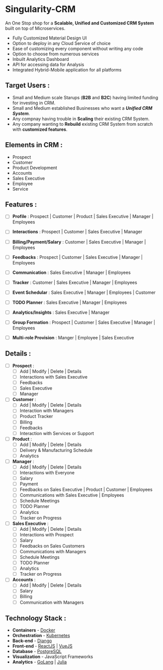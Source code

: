 # Singularity-CRM
An One Stop shop for a **Scalable, Unified and Customized CRM System** built on top of Microservices.

* Fully Customized Material Design UI
* Option to deploy in any Cloud Service of choice
* Ease of customizing every component without writing any code
* Option to choose from numerous services
* Inbuilt Analytics Dashboard
* API for accessing data for Analysis
* Integrated Hybrid-Mobile application for all platforms

## Target Users :

* Small and Medium scale Starups (**B2B** and **B2C**) having limited funding for investing in CRM.
* Small and Medium established Businesses who want a **_Unified CRM System_**.
* Any compnay having trouble in **Scaling** their existing CRM System.
* Any company wanting to **Rebuild** existing CRM System from scratch with **customized features**.


## Elements in CRM : 

* Prospect
* Customer
* Product Development
* Accounts
* Sales Executive
* Employee
* Service 


## Features :

* [ ] **Profile** : Prospect | Customer | Product | Sales Executive | Manager | Employees
* [ ] **Interactions** : Prospect | Customer | Sales Executive | Manager
* [ ] **Billing/Payment/Salary** : Customer | Sales Executive | Manager | Employees
* [ ] **Feedbacks** : Prospect | Customer | Sales Executive | Manager | Employees
* [ ] **Communication** : Sales Executive | Manager | Employees
* [ ] **Tracker** : Customer | Sales Executive | Manager | Employees
* [ ] **Event Schedular** : Sales Executive | Manager | Employees | Customer
* [ ] **TODO Planner** : Sales Executive | Manager | Employees
* [ ] **Analytics/Insights** : Sales Executive | Manager
* [ ] **Group Formation** : Prospect | Customer | Sales Executive | Manager | Employees
* [ ] **Multi-role Provision** : Manger | Employee | Sales Executive


## Details : 

* [ ] **Prospect** :
    - [ ] Add | Modify | Delete | Details
    - [ ] Interactions with Sales Executive
    - [ ] Feedbacks
    - [ ] Sales Executive
    - [ ] Manager
* [ ] **Customer** : 
    - [ ] Add | Modify | Delete | Details
    - [ ] Interaction with Managers
    - [ ] Product Tracker
    - [ ] Billing
    - [ ] Feedbacks
    - [ ] Interaction with Services or Support
* [ ] **Product** : 
    - [ ] Add | Modify | Delete | Details
    - [ ] Delivery & Manufacturing Schedule 
    - [ ] Analytics
* [ ] **Manager** :
    - [ ] Add | Modify | Delete | Details
    - [ ] Interactions with Everyone
    - [ ] Salary
    - [ ] Payment
    - [ ] Feedbacks on Sales Executive | Product | Customer | Employees
    - [ ] Communications with Sales Executive | Employees
    - [ ] Schedule Meetings
    - [ ] TODO Planner
    - [ ] Analytics
    - [ ] Tracker on Progress
* [ ] **Sales Executive** :
    - [ ] Add | Modify | Delete | Details
    - [ ] Interactions with Prospect
    - [ ] Salary
    - [ ] Feedbacks on Sales Customers
    - [ ] Communications with Managers
    - [ ] Schedule Meetings
    - [ ] TODO Planner
    - [ ] Analytics
    - [ ] Tracker on Progress
* [ ] **Accounts** :
    - [ ] Add | Modify | Delete | Details
    - [ ] Salary
    - [ ] Billing
    - [ ] Communication with Managers

## Technology Stack :

* **Containers** - [Docker](https://www.docker.com/)
* **Orchestration** - [Kubernetes](https://kubernetes.io/)
* **Back-end** - [Django](https://www.djangoproject.com/)
* **Front-end** - [ReactJS](https://facebook.github.io/react/) | [VueJS](https://vuejs.org/)
* **Database** - [PostgreSQL](https://www.postgresql.org/)
* **Visualization** - JavaScript Frameworks
* **Analytics** - [GoLang](https://golang.org/) | [Julia](https://julialang.org/)
